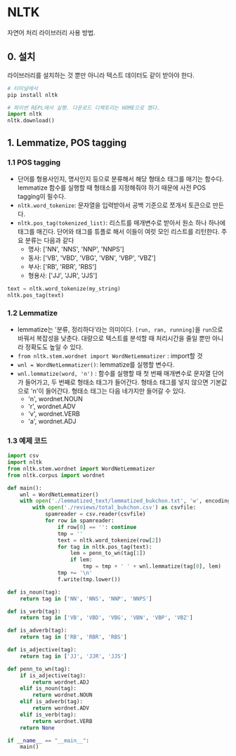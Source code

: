 # NLTK

자연어 처리 라이브러리 사용 방법.

## 0. 설치

라이브러리를 설치하는 것 뿐만 아니라 텍스트 데이터도 같이 받아야 한다.

```sh
# 터미널에서
pip install nltk
```

```py
# 파이썬 REPL에서 실행. 다운로드 디렉토리는 HOME으로 했다.
import nltk
nltk.download()
```

## 1. Lemmatize, POS tagging

### 1.1 POS tagging

- 단어를 형용사인지, 명사인지 등으로 분류해서 해당 형태소 태그를 매기는 함수다. lemmatize 함수를 실행할 때 형태소를 지정해줘야 하기 때문에 사전 POS tagging이 필수다.
- `nltk.word_tokenize`: 문자열을 입력받아서 공백 기준으로 쪼개서 토큰으로 만든다.
- `nltk.pos_tag(tokenized_list)`: 리스트를 매개변수로 받아서 원소 하나 하나에 태그를 매긴다. 단어와 태그를 튜플로 해서 이들이 여럿 모인 리스트를 리턴한다. 주요 분류는 다음과 같다
    + 명사: ['NN', 'NNS', 'NNP', 'NNPS']
    + 동사: ['VB', 'VBD', 'VBG', 'VBN', 'VBP', 'VBZ']
    + 부사: ['RB', 'RBR', 'RBS']
    + 형용사: ['JJ', 'JJR', 'JJS']

```py
text = nltk.word_tokenize(my_string)
nltk.pos_tag(text)
```

### 1.2 Lemmatize

- lemmatize는 '분류, 정리하다'라는 의미이다. `[run, ran, running]`을 `run`으로 바꿔서 복잡성을 낮춘다. 대량으로 텍스트를 분석할 때 처리시간을 줄일 뿐만 아니라 정확도도 높일 수 있다.
- `from nltk.stem.wordnet import WordNetLemmatizer` : import할 것
- `wnl = WordNetLemmatizer()`: lemmatize를 실행할 변수다.
- `wnl.lemmatize(word, 'n')` : 함수를 실행할 때 첫 번째 매개변수로 문자열 단어가 들어가고, 두 번째로 형태소 태그가 들어간다. 형태소 태그를 넣지 않으면 기본값으로 'n'이 들어간다. 형태소 태그는 다음 네가지만 들어갈 수 있다.
    +  'n', wordnet.NOUN
    +  'r', wordnet.ADV
    +  'v', wordnet.VERB
    +  'a', wordnet.ADJ

### 1.3 예제 코드

```py
import csv
import nltk
from nltk.stem.wordnet import WordNetLemmatizer
from nltk.corpus import wordnet

def main():
    wnl = WordNetLemmatizer()
    with open('./lemmatized_text/lemmatized_bukchon.txt', 'w', encoding='utf-8') as f:
        with open('./reviews/total_bukchon.csv') as csvfile:
            spamreader = csv.reader(csvfile)
            for row in spamreader:
                if row[0] == '': continue
                tmp = ''
                text = nltk.word_tokenize(row[2])
                for tag in nltk.pos_tag(text):
                    lem = penn_to_wn(tag[1])
                    if lem:
                        tmp = tmp + ' ' + wnl.lemmatize(tag[0], lem)
                tmp += '\n'
                f.write(tmp.lower())

def is_noun(tag):
    return tag in ['NN', 'NNS', 'NNP', 'NNPS']

def is_verb(tag):
    return tag in ['VB', 'VBD', 'VBG', 'VBN', 'VBP', 'VBZ']

def is_adverb(tag):
    return tag in ['RB', 'RBR', 'RBS']

def is_adjective(tag):
    return tag in ['JJ', 'JJR', 'JJS']

def penn_to_wn(tag):
    if is_adjective(tag):
        return wordnet.ADJ
    elif is_noun(tag):
        return wordnet.NOUN
    elif is_adverb(tag):
        return wordnet.ADV
    elif is_verb(tag):
        return wordnet.VERB
    return None

if __name__ == "__main__":
    main()
```

